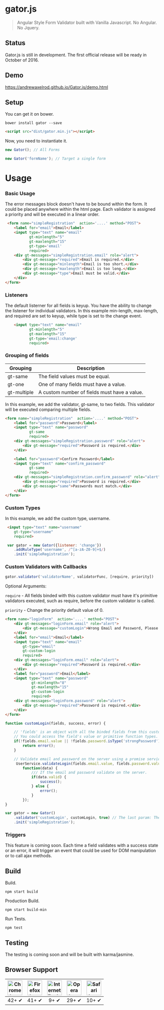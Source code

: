 # gator.js

> Angular Style Form Validator built with Vanilla Javascript. No Angular. No Jquery. 

## Status

Gator.js is still in development. The first official release will be ready in October of 2016.

## Demo

https://andrewaxelrod.github.io/Gator.js/demo.html

## Setup

You can get it on bower.

```
bower install gator --save
```

```html
<script src="dist/gator.min.js"></script>
```

Now, you need to instantiate it.   

```js
new Gator(); // All Forms
```

```js
new Gator('formName'); // Target a single form
```

# Usage

### Basic Usage

The error messages block doesn't have to be bound within the form. It could be placed anywhere within the html page. Each validator is assigned a priority and will be executed in a linear order. 

```html
 <form name="simpleRegistration"  action='....' method="POST">
    <label for="email">Email</label>
    <input type="text" name="email" 
           gt-minlength="5"
           gt-maxlength="15"
           gt-type='email'
           required>
    <div gt-messages="simpleRegistration.email" role="alert">
        <div gt-message="required">Email is required.</div>
        <div gt-message="minlength">Email is too short.</div>
        <div gt-message="maxlength">Email is too long.</div>
        <div gt-message="type">Email must be valid.</div>
    </div>
</form>
```

### Listeners 

The default listerner for all fields is keyup. You have the ability to change the listener for individual validators. In this example min-length, max-length, and required are set to keyup, while type is set to the change event.

```html
    <input type="text" name="email" 
           gt-minlength="5"
           gt-maxlength="15"
           gt-type='email:change'
           required>
```

### Grouping of fields

| Grouping         | Description                                   |
|------------------|-----------------------------------------------| 
| gt-same          | The field values must be equal.               |        
| gt-one           | One of many fields must have a value.         |                    
| gt-multiple      | A custom number of fields must have a value.  |                         

In this example, we add the validator, gt-same, to two fields. This validator will be executed comparing multiple fields. 

```html
<form name="simpleRegistration"  action='....' method="POST">
    <label for="password">Password</label>
    <input type="text" name="password" 
           gt-same
           required>
    <div gt-messages="simpleRegistration.password" role="alert">
        <div gt-message="required">Password is required.</div>
    </div>

    <label for="password">Confirm Password</label>
    <input type="text" name="confirm_password" 
           gt-same
           required>
    <div gt-messages="simpleRegistration.confirm_password" role="alert">
        <div gt-message="required">Password is required.</div>
        <div gt-message="same">Passwords must match.</div>
    </div>
</form>
```

### Custom Types 

In this example, we add the custom type, username.

```html
 <input type="text" name="username" 
    gt-type="username"
    required>
```

```js
 var gator = new Gator({listener: 'change'})
    .addRuleType('username', /^[a-zA-Z0-9]+$/)
    .init('simpleRegistration');

```

### Custom Validators with Callbacks 

```js
gator.validator('validatorName', validatorFunc, [require, priority]) 
```

Optional Arguments: 

`require` - All fields binded with this custom validator must have it's primitive validators executed, such as require, before the custom validator is called.

`priority` - Change the priority default value of 0.

```html
<form name="loginForm"  action='....' method="POST">
    <div gt-messages="loginForm.email" role="alert">
        <div gt-message="customLogin">Wrong Email and Password, Please try again.</div>
    </div>
    <label for="email">Email</label>
    <input type="text" name="email" 
        gt-type="email"
        gt-custom-login
        required>
    <div gt-messages="loginForm.email" role="alert">
        <div gt-message="required">Password is required.</div>
    </div>
    <label for="password">Email</label>
    <input type="text" name="password" 
            gt-minlength="8"
            gt-maxlength="15"
            gt-custom-login
            required>
    <div gt-messages="loginForm.password" role="alert">
        <div gt-message="required">Password is required.</div>
    </div>
</form>
```

```js
function customLogin(fields, success, error) {

    // 'fields' is an object with all the binded fields from this custom valdiator. 
    // You could access the field's value or primitive function types.
    if(!fields.email.value || !fields.password.isType('strongPassword') {
        return error();
    } 

    // Validate email and password on the server using a promise service.
     UserService.validateLogin(fields.email.value, fields.password.value).then(
        function(data) {
            /// If the email and password validate on the server.  
            if(data.valid) {
                success();
            } else {
                error();
            }
        });
}

var gator = new Gator()
    .validator('customLogin', customLogin, true) // The last param: The email and password must validate require, minlength, and maxlength before this function is called.
    .init('simpleRegistration');
```

### Triggers

This feature is coming soon. Each time a field validates with a success state or an error, it will trigger an event that could be used for DOM manipulation or to call ajax methods.


## Build

Build.
```
npm start build
```

Production Build.
```
npm start build-min
```

Run Tests.
```
npm test
```

## Testing
The testing is coming soon and will be built with karma/jasmine.

## Browser Support

| <img src="https://clipboardjs.com/assets/images/chrome.png" width="48px" height="48px" alt="Chrome logo"> | <img src="https://clipboardjs.com/assets/images/firefox.png" width="48px" height="48px" alt="Firefox logo"> | <img src="https://clipboardjs.com/assets/images/ie.png" width="48px" height="48px" alt="Internet Explorer logo"> | <img src="https://clipboardjs.com/assets/images/opera.png" width="48px" height="48px" alt="Opera logo"> | <img src="https://clipboardjs.com/assets/images/safari.png" width="48px" height="48px" alt="Safari logo"> |
|:---:|:---:|:---:|:---:|:---:|
| 42+ ✔ | 41+ ✔ | 9+ ✔ | 29+ ✔ | 10+ ✔ |